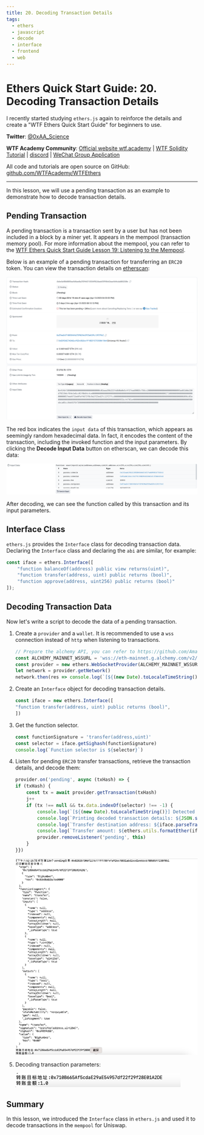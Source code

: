 ```yaml
---
title: 20. Decoding Transaction Details
tags:
  - ethers
  - javascript
  - decode
  - interface
  - frontend
  - web
---
```


# Ethers Quick Start Guide: 20. Decoding Transaction Details

I recently started studying `ethers.js` again to reinforce the details and create a "WTF Ethers Quick Start Guide" for beginners to use.

**Twitter**: [@0xAA_Science](https://twitter.com/0xAA_Science)

**WTF Academy Community**: [Official website wtf.academy](https://wtf.academy) | [WTF Solidity Tutorial](https://github.com/AmazingAng/WTF-Solidity) | [discord](https://discord.gg/5akcruXrsk) | [WeChat Group Application](https://docs.google.com/forms/d/e/1FAIpQLSe4KGT8Sh6sJ7hedQRuIYirOoZK_85miz3dw7vA1-YjodgJ-A/viewform?usp=sf_link)

All code and tutorials are open source on GitHub: [github.com/WTFAcademy/WTFEthers](https://github.com/WTFAcademy/WTF-Ethers)

-----

In this lesson, we will use a pending transaction as an example to demonstrate how to decode transaction details.

## Pending Transaction

A pending transaction is a transaction sent by a user but has not been included in a block by a miner yet. It appears in the mempool (transaction memory pool). For more information about the mempool, you can refer to the [WTF Ethers Quick Start Guide Lesson 19: Listening to the Mempool](https://github.com/WTFAcademy/WTF-Ethers/blob/main/19_Mempool/readme.md).

Below is an example of a pending transaction for transferring an `ERC20` token. You can view the transaction details on [etherscan](https://etherscan.io/tx/0xbe5af8b8885ea9d6ae8a2f3f44315554ff62daebf3f99b42eae9d4cda880208e):

![ERC20 Pending Transaction](./img/20-1.png)

The red box indicates the `input data` of this transaction, which appears as seemingly random hexadecimal data. In fact, it encodes the content of the transaction, including the invoked function and the input parameters. By clicking the **Decode Input Data** button on etherscan, we can decode this data:

![Decode Input Data](./img/20-2.png)

After decoding, we can see the function called by this transaction and its input parameters.

## Interface Class

`ethers.js` provides the `Interface` class for decoding transaction data. Declaring the `Interface` class and declaring the `abi` are similar, for example:

```js
const iface = ethers.Interface([
    "function balanceOf(address) public view returns(uint)",
    "function transfer(address, uint) public returns (bool)",
    "function approve(address, uint256) public returns (bool)"
]);
```

## Decoding Transaction Data

Now let's write a script to decode the data of a pending transaction.

1. Create a `provider` and a `wallet`. It is recommended to use a `wss` connection instead of `http` when listening to transactions.

    ```js
    // Prepare the alchemy API, you can refer to https://github.com/AmazingAng/WTF-Solidity/blob/main/Topics/Tools/TOOL04_Alchemy/readme.md 
    const ALCHEMY_MAINNET_WSSURL = 'wss://eth-mainnet.g.alchemy.com/v2/oKmOQKbneVkxgHZfibs-iFhIlIAl6HDN';
    const provider = new ethers.WebSocketProvider(ALCHEMY_MAINNET_WSSURL);
    let network = provider.getNetwork()
    network.then(res => console.log(`[${(new Date).toLocaleTimeString()}] Connected to chain ID ${res.chainId}`));
    ```

2. Create an `Interface` object for decoding transaction details.

    ```js
    const iface = new ethers.Interface([
    "function transfer(address, uint) public returns (bool)",
    ])
    ```

3. Get the function selector.

    ```js
    const functionSignature = 'transfer(address,uint)'
    const selector = iface.getSighash(functionSignature)
    console.log(`Function selector is ${selector}`)
    ```

4. Listen for pending `ERC20` transfer transactions, retrieve the transaction details, and decode them:

    ```js
    provider.on('pending', async (txHash) => {
    if (txHash) {
        const tx = await provider.getTransaction(txHash)
        j++
        if (tx !== null && tx.data.indexOf(selector) !== -1) {
            console.log(`[${(new Date).toLocaleTimeString()}] Detected the ${j + 1}th pending transaction: ${txHash}`)
            console.log(`Printing decoded transaction details: ${JSON.stringify(iface.parseTransaction(tx), null, 2)}`)
            console.log(`Transfer destination address: ${iface.parseTransaction(tx).args[0]}`)
            console.log(`Transfer amount: ${ethers.utils.formatEther(iface.parseTransaction(tx).args[1])}`)
            provider.removeListener('pending', this)
        }
    }})
    ```

    ![Listening and decoding transactions](./img/20-3.png)

5. Decoding transaction parameters:

    ![Decoding transaction parameters](./img/20-4.png)

## Summary

In this lesson, we introduced the `Interface` class in `ethers.js` and used it to decode transactions in the `mempool` for Uniswap.